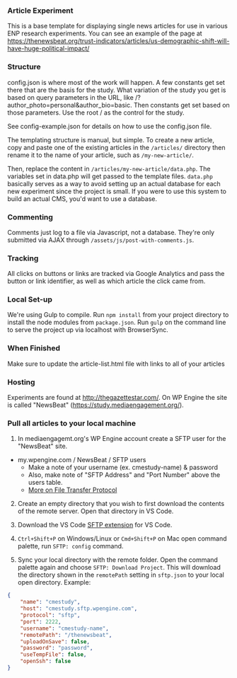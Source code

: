 ### Article Experiment
This is a base template for displaying single news articles for use in various ENP research experiments. You can see an example of the page at https://thenewsbeat.org/trust-indicators/articles/us-demographic-shift-will-have-huge-political-impact/

### Structure
config.json is where most of the work will happen. A few constants get set there that are the basis for the study. What variation of the study you get is based on query parameters in the URL, like /?author_photo=personal&author_bio=basic. Then constants get set based on those parameters. Use the root / as the control for the study.

See config-example.json for details on how to use the config.json file.

The templating structure is manual, but simple. To create a new article, copy and paste one of the existing articles in the <code>/articles/</code> directory then rename it to the name of your article, such as <code>/my-new-article/</code>.

Then, replace the content in <code>/articles/my-new-article/data.php</code>. The variables set in data.php will get passed to the template files. <code>data.php</code> basically serves as a way to avoid setting up an actual database for each new experiment since the project is small. If you were to use this system to build an actual CMS, you'd want to use a database.

### Commenting
Comments just log to a file via Javascript, not a database. They're only submitted via AJAX through <code>/assets/js/post-with-comments.js</code>.

### Tracking
All clicks on buttons or links are tracked via Google Analytics and pass the button or link identifier, as well as which article the click came from.

### Local Set-up
We're using Gulp to compile. Run <code>npm install</code> from your project directory to install the node modules from <code>package.json</code>. Run <code>gulp</code> on the command line to serve the project up via localhost with BrowserSync.

### When Finished
Make sure to update the article-list.html file with links to all of your articles

### Hosting
Experiments are found at http://thegazettestar.com/. On WP Engine the site is called "NewsBeat" (https://study.mediaengagement.org/).

### Pull all articles to your local machine
1) In mediaengagemt.org's WP Engine account create a SFTP user for the "NewsBeat" site.
  - my.wpengine.com / NewsBeat / SFTP users
	- Make a note of your username (ex. cmestudy-name) & password
	- Also, make note of "SFTP Address" and "Port Number" above the users table.
	- [More on File Transfer Protocol](https://wpengine.com/support/sftp/?_gl=1*xsahx9*_ga*MTUyNTgyMTM0MS4xNjc2NDIwODk4*_ga_9HX6WG40N2*MTY4MTI1MDk0MS4xNi4xLjE2ODEyNTEyMzMuMC4wLjA.)
	
2) Create an empty directory that you wish to first download the contents of the remote server. Open that directory in VS Code.

3) Download the VS Code [SFTP extension](https://marketplace.visualstudio.com/items?itemName=Natizyskunk.sftp) for VS Code.

4) `Ctrl+Shift+P` on Windows/Linux or `Cmd+Shift+P` on Mac open command palette, run `SFTP: config` command.

5) Sync your local directory with the remote folder. Open the command palette again and choose `SFTP: Download Project`. This will download the directory shown in the `remotePath` setting in `sftp.json` to your local open directory. Example:

```json
{
    "name": "cmestudy",
    "host": "cmestudy.sftp.wpengine.com",
    "protocol": "sftp",
    "port": 2222,
    "username": "cmestudy-name",
    "remotePath": "/thenewsbeat",
    "uploadOnSave": false,
    "password": "password",
    "useTempFile": false,
    "openSsh": false
}
```